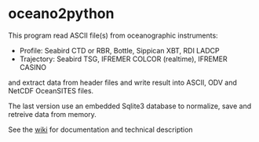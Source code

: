 # oceano2python

This program read ASCII file(s) from oceanographic instruments:

- Profile: Seabird CTD or RBR, Bottle, Sippican XBT, RDI LADCP
- Trajectory: Seabird TSG, IFREMER COLCOR (realtime), IFREMER CASINO

and extract data from header files and write result into ASCII, ODV and NetCDF OceanSITES files.

The last version use an embedded Sqlite3 database to normalize, save and retreive data from memory.

See the [wiki](https://github.com/jgrelet/oceano2python/wiki) for documentation and technical description


